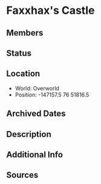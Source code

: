 # Faxxhax's Castle

## Members

## Status

## Location
- World: Overworld
- Position: -147157.5 76 51816.5

## Archived Dates

## Description

## Additional Info

## Sources
